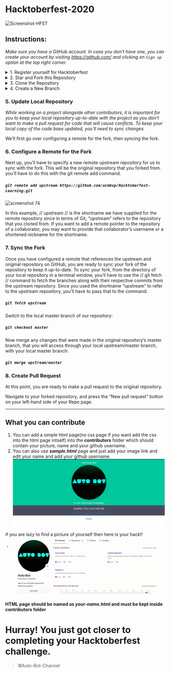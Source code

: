 # Hacktoberfest-2020

![Screenshot-HFST](https://embed-fastly.wistia.com/deliveries/49bd387c40e2c5aada92abdf973bc46d.webp)

## Instructions:

_Make sure you have a GitHub account. In case you don't have one, you can create your account by visiting https://github.com/ and clicking on `Sign up` option at the top right corner._

<details>
  <summary>1. Register yourself for Hacktoberfest</summary>
  
  ```bash
  Link to register: https://hacktoberfest.digitalocean.com/
  
  Click on "Start Hacking" and add your GitHub account.
  ```
</details>

<details>
  <summary>2. Star and Fork this Repository</summary>
<br>
You can star and fork this repository on GitHub by navigating at the top of this repository.

When you’re on the main page of a repository, you’ll see a button to "Star" and “Fork” the repository on the upper right-hand side of the page, underneath your user icon.

<br>

![screenshot-star](star.png)
<br>

![screenshot-fork](fork.png)
<br>

</details>

<details>
  <summary>3. Clone the Repository</summary>

  <br>

To make your own local copy of the repository you would like to contribute to, let’s first open up a terminal window.

We’ll use the `git clone` command along with the URL that points to your fork of the repository.

This URL will be similar to the URL above, except now it will end with `.git.` In the cloud_haiku example above, the URL will look like this:
https://github.com/your-username/Hacktoberfest-Learning.git

You can alternatively copy the URL by using the green “Clone or download” button from your repository page that you just forked from the original repository page. Once you click the button, you’ll be able to copy the URL by clicking the binder button next to the URL:

Once we have the URL, we’re ready to clone the repository. To do this, we’ll combine the git clone command with the repository URL from the command line in a terminal window:

`git clone https://github.com/your-username/Hacktoberfest-Learning.git`

</details>

<details>

  <summary>4. Create a New Branch</summary>

<br>

To create your branch, from your terminal window, change your directory so that you are working in the directory of the repository. Be sure to use the actual name of the repository (i.e. Hacktoberfest-Learning) to switch into that directory.

##### `cd Hacktoberfest-Learning`

Now, we’ll create our new branch with the git branch command. Make sure you name it descriptively so that others working on the project understand what you are working on.

##### `git branch new-branch`

Now that our new branch is created, we can switch to make sure that we are working on that branch by using the git checkout command:

##### `git checkout new-branch`

Once you enter the git `checkout` command, you will receive the following output:

###### `Output:`

##### `Switched to branch 'new-branch' `

At this point, you can now modify existing files or add new files to the project on your own branch.

#### Make Changes Locally

Once you have modified existing files or added new files to the project, you can add them to your local repository, which you can do with the git add command. Let’s add the -A flag to add all changes that we have made:

##### `git add -A` or `git add .`

Next, we’ll want to record the changes that we made to the repository with the git commit command.

_The commit message is an important aspect of your code contribution; it helps the other contributors fully understand the change you have made, why you made it, and how significant it is. Additionally, commit messages provide a historical record of the changes for the project at large, helping future contributors along the way._

If you have a very short message, you can record that with the -m flag and the message in quotes:

###### `Example:`

##### `git commit -m "Updated Readme.md"`

###### At this point you can use the git push command to push the changes to the current branch of your forked repository:

###### ` Example:`

##### `git push --set-upstream origin new-branch`

</details>

### 5. Update Local Repository

_While working on a project alongside other contributors, it is important for you to keep your local repository up-to-date with the project as you don’t want to make a pull request for code that will cause conflicts. To keep your local copy of the code base updated, you’ll need to sync changes._

We’ll first go over configuring a remote for the fork, then syncing the fork.

### 6. Configure a Remote for the Fork

Next up, you’ll have to specify a new remote upstream repository for us to sync with the fork. This will be the original repository that you forked from. you’ll have to do this with the git remote add command.

##### `git remote add upstream https://github.com/acmbvp/Hacktoberfest-Learning.git`

![screenshot 74](https://user-images.githubusercontent.com/37223446/47235672-5f0efa00-d3f7-11e8-9e45-1af02d8b969b.png)

In this example, // upstream // is the shortname we have supplied for the remote repository since in terms of Git, “upstream” refers to the repository that you cloned from. If you want to add a remote pointer to the repository of a collaborator, you may want to provide that collaborator’s username or a shortened nickname for the shortname.

### 7. Sync the Fork

Once you have configured a remote that references the upstream and original repository on GitHub, you are ready to sync your fork of the repository to keep it up-to-date.
To sync your fork, from the directory of your local repository in a terminal window, you’ll have to use the // git fetch // command to fetch the branches along with their respective commits from the upstream repository. Since you used the shortname “upstream” to refer to the upstream repository, you’ll have to pass that to the command:

##### `git fetch upstream`

Switch to the local master branch of our repository:

##### `git checkout master`

Now merge any changes that were made in the original repository’s master branch, that you will access through your local upstream/master branch, with your local master branch:

##### `git merge upstream/master`

### 8. Create Pull Request

At this point, you are ready to make a pull request to the original repository.

Navigate to your forked repository, and press the “New pull request” button on your left-hand side of your Repo page.

---

## What you can contribute

1. You can add a simple html page(no css page if you want add the css into the html page intself) into the **contributors** folder which should contain your picture, name and your github username.
2. You can also use **_sample.html_** page and just add your image link and edit your name and add your github username.
   ![gif](sample.png)

if you are lazy to find a picture of yourself then here is your hack!!
![gif](github_img.gif)

#### HTML page should be named as **_your-name.html_** and must be kept inside contributors folder

# Hurray! You just got closer to completing your Hacktoberfest challenge.

> ©Auto-Bot-Channel

```

```

```

```
